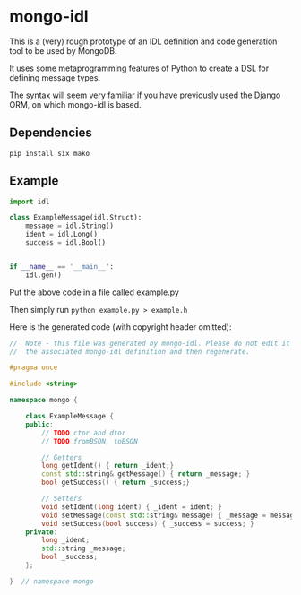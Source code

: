 # mongo-idl

This is a (very) rough prototype of an IDL definition and code generation tool to be used by MongoDB.

It uses some metaprogramming features of Python to create a DSL for defining message types.

The syntax will seem very familiar if you have previously used the Django ORM, on which mongo-idl
is based.

## Dependencies

```
pip install six mako
```

## Example

```python
import idl

class ExampleMessage(idl.Struct):
    message = idl.String()
    ident = idl.Long()
    success = idl.Bool()


if __name__ == '__main__':
    idl.gen()
```

Put the above code in a file called example.py

Then simply run `python example.py > example.h`

Here is the generated code (with copyright header omitted):
```cpp
//  Note - this file was generated by mongo-idl. Please do not edit it directly, but rather change
//  the associated mongo-idl definition and then regenerate.

#pragma once

#include <string>

namespace mongo {

    class ExampleMessage {
    public:
        // TODO ctor and dtor
        // TODO fromBSON, toBSON

        // Getters
        long getIdent() { return _ident;}
        const std::string& getMessage() { return _message; }
        bool getSuccess() { return _success;}

        // Setters
        void setIdent(long ident) { _ident = ident; }
        void setMessage(const std::string& message) { _message = message; }
        void setSuccess(bool success) { _success = success; }
    private:
        long _ident;
        std::string _message;
        bool _success;
    };

}  // namespace mongo
```
